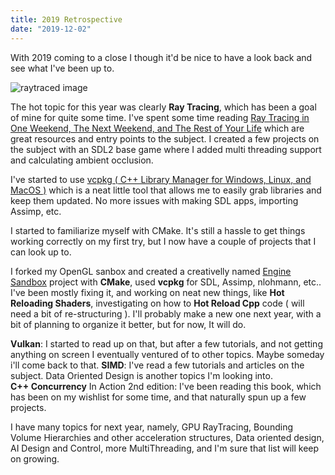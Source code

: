 ```yaml
---
title: 2019 Retrospective
date: "2019-12-02"
---
```

 

With 2019 coming to a close I though it'd be nice to have a look back and see what I've been up to.

![raytraced image](/imgs/image-6.png)

The hot topic for this year was clearly **Ray Tracing**, which has been a goal of mine for quite some time. I've spent some time reading [Ray Tracing in One Weekend, The Next Weekend, and The Rest of Your Life](https://raytracing.github.io/) which are great resources and entry points to the subject. I created a few projects on the subject with an SDL2 base game where I added multi threading support and calculating ambient occlusion.

I've started to use [vcpkg ( C++ Library Manager for Windows, Linux, and MacOS )](https://github.com/microsoft/vcpkg) which is a neat little tool that allows me to easily grab libraries and keep them updated. No more issues with making SDL apps, importing Assimp, etc.

I started to familiarize myself with CMake. It's still a hassle to get things working correctly on my first try, but I now have a couple of projects that I can look up to. 

I forked my OpenGL sanbox and created a creativelly named [Engine Sandbox](https://github.com/Mikea15/EngineSandbox) project with **CMake**, used **vcpkg** for SDL, Assimp, nlohmann, etc.. I've been mostly fixing it, and working on neat new things, like **Hot Reloading Shaders**, investigating on how to **Hot Reload Cpp** code ( will need a bit of re-structuring ). I'll probably make a new one next year, with a bit of planning to organize it better, but for now, It will do.

**Vulkan**: I started to read up on that, but after a few tutorials, and not getting anything on screen I eventually ventured of to other topics. Maybe someday i'll come back to that. **SIMD**: I've read a few tutorials and articles on the subject. Data Oriented Design is another topics I'm looking into.  
**C++ Concurrency** In Action 2nd edition: I've been reading this book, which has been on my wishlist for some time, and that naturally spun up a few projects.

I have many topics for next year, namely, GPU RayTracing, Bounding Volume Hierarchies and other acceleration structures, Data oriented design, AI Design and Control, more MultiThreading, and I'm sure that list will keep on growing.
